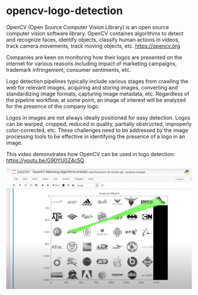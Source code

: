 # opencv-logo-detection

OpenCV (Open Source Computer Vision Library) is an open source computer vision software library. OpenCV containes algorithms to detect and recognize faces, identify objects, classify human actions in videos, track camera movements, track moving objects, etc. https://opencv.org

Companies are keen on monitoring how their logos are presented on the internet for various reasons including impact of marketing campaigns, trademark infringement, consumer sentiments, etc. 

Logo detection pipelines typically include various stages from crawling the web for relevant images, acquiring and storing images, converting and standardizing image formats, capturing image metadata, etc. Regardless of the pipeline workflow, at some point, an image of interest will be analyzed for the presence of the company logo. 

Logos in images are not always ideally positioned for easy detection. Logos can be warped, cropped, reduced in quality, partially obstructed, improperly color-corrected, etc. These challenges need to be addressed by the image processing tools to be effective in identifying the presence of a logo in an image. 

This video demonstrates how OpenCV can be used in logo detection:
https://youtu.be/G90YU0Z4c5Q



![OpenCV Logo Detection](mbx-opencv-logo.jpg)
